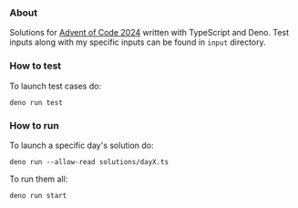 ### About

Solutions for [Advent of Code 2024](https://adventofcode.com/2024/) written with
TypeScript and Deno. Test inputs along with my specific inputs can be found in
`input` directory.

### How to test

To launch test cases do:

```
deno run test
```

### How to run

To launch a specific day's solution do:

```
deno run --allow-read solutions/dayX.ts
```

To run them all:

```
deno run start
```
